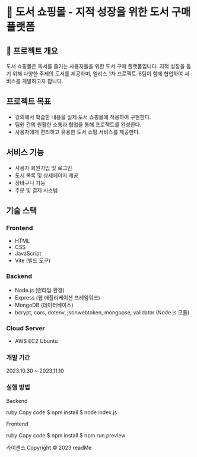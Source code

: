 # 📖 도서 쇼핑몰 - 지적 성장을 위한 도서 구매 플랫폼

## 🤔 프로젝트 개요

도서 쇼핑몰은 독서를 즐기는 사용자들을 위한 도서 구매 플랫폼입니다. 지적 성장을 돕기 위해 다양한 주제의 도서를 제공하며, 엘리스 1차 프로젝트-8팀이 함께 협업하여 서비스를 개발하고자 합니다.

## 프로젝트 목표

- 강의에서 학습한 내용을 실제 도서 쇼핑몰에 적용하여 구현한다.
- 팀원 간의 원활한 소통과 협업을 통해 프로젝트를 완성한다.
- 사용자에게 편리하고 유용한 도서 쇼핑 서비스를 제공한다.

## 서비스 기능

- 사용자 회원가입 및 로그인
- 도서 목록 및 상세페이지 제공
- 장바구니 기능
- 주문 및 결제 시스템

## 기술 스택

### Frontend

- HTML
- CSS
- JavaScript
- Vite (빌드 도구)

### Backend

- Node.js (런타임 환경)
- Express (웹 애플리케이션 프레임워크)
- MongoDB (데이터베이스)
- bcrypt, cors, dotenv, jsonwebtoken, mongoose, validator (Node.js 모듈)

### Cloud Server

- AWS EC2 Ubuntu



### 개발 기간
2023.10.30 ~ 2023.11.10

### 실행 방법
Backend

ruby
Copy code
$ npm install
$ node index.js

Frontend

ruby
Copy code
$ npm install
$ npm run preview



라이센스
Copyright © 2023 readMe
